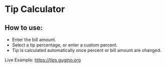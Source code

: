 # Tip Calculator

## How to use:
- Enter the bill amount.
- Select a tip percentage, or enter a custom percent.
- Tip is calculated automatically once percent or bill amount are changed. 

Live Example: https://tips.gugino.org
